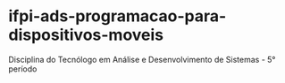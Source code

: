 # ifpi-ads-programacao-para-dispositivos-moveis
Disciplina do Tecnólogo em Análise e Desenvolvimento de Sistemas - 5° período
